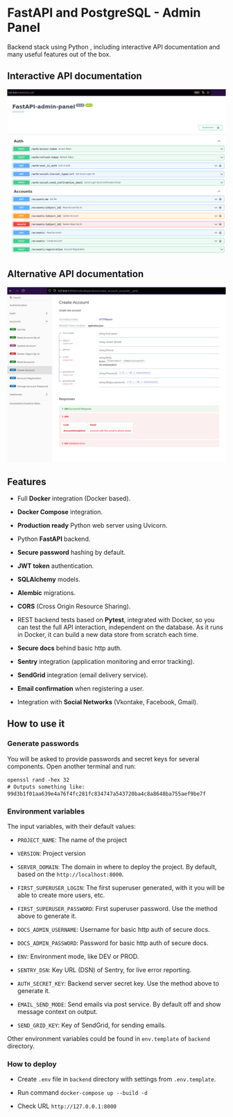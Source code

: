 # FastAPI and PostgreSQL - Admin Panel


Backend stack using Python , including interactive API documentation and many useful features out of the box.


## Interactive API documentation

![Swagger](img/swagger_docs.png)


## Alternative API documentation

![Redoc](img/redoc_docs.png)


## Features

* Full **Docker** integration (Docker based).

* **Docker Compose** integration.

* **Production ready** Python web server using Uvicorn.

* Python **FastAPI** backend.

* **Secure password** hashing by default.

* **JWT token** authentication.

* **SQLAlchemy** models.

* **Alembic** migrations.

* **CORS** (Cross Origin Resource Sharing).

* REST backend tests based on **Pytest**, integrated with Docker, so you can test the full API interaction, independent on the database. As it runs in Docker, it can build a new data store from scratch each time.

* **Secure docs** behind basic http auth.

* **Sentry** integration (application monitoring and error tracking).

* **SendGrid** integration (email delivery service).

* **Email confirmation** when registering a user.

* Integration with **Social Networks** (Vkontake, Facebook, Gmail).


## How to use it

### Generate passwords

You will be asked to provide passwords and secret keys for several components. Open another terminal and run:

```
openssl rand -hex 32
# Outputs something like: 99d3b1f01aa639e4a76f4fc281fc834747a543720ba4c8a8648ba755aef9be7f
```

### Environment variables

The input variables, with their default values:

* `PROJECT_NAME`: The name of the project

* `VERSION`: Project version

* `SERVER_DOMAIN`: The domain in where to deploy the project. By default, based on the `http://localhost:8000`.

* `FIRST_SUPERUSER_LOGIN`: The first superuser generated, with it you will be able to create more users, etc.

* `FIRST_SUPERUSER_PASSWORD`: First superuser password. Use the method above to generate it.

* `DOCS_ADMIN_USERNAME`: Username for basic http auth of secure docs.

* `DOCS_ADMIN_PASSWORD`: Password for basic http auth of secure docs.

* `ENV`: Environment mode, like DEV or PROD.

* `SENTRY_DSN`: Key URL (DSN) of Sentry, for live error reporting.

* `AUTH_SECRET_KEY`: Backend server secret key. Use the method above to generate it.

* `EMAIL_SEND_MODE`: Send emails via post service. By default off and show message context on output.

* `SEND_GRID_KEY`: Key of SendGrid, for sending emails.

Other environment variables could be found in `env.template` of `backend` directory.


### How to deploy

* Create `.env` file in `backend` directory with settings from `.env.template`.

* Run command `docker-compose up --build -d`

* Check URL `http://127.0.0.1:8000`
